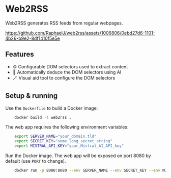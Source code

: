 # Web2RSS

Web2RSS generates RSS feeds from regular webpages.

https://github.com/RaphaelJ/web2rss/assets/1006806/0ebd27d6-1101-4b26-b9e2-8df1410f5e5e

## Features

* ⚙️ Configurable DOM selectors used to extract content
* 🧠 Automatically deduce the DOM selectors using AI
* 🪄 Visual aid tool to configure the DOM selectors

## Setup & running

Use the `Dockerfile` to build a Docker image:

```sh
    docker build -t web2rss .
```

The web app requires the following environment variables:

```sh
    export SERVER_NAME="your_domain.tld"
    export SECRET_KEY="some_long_secret_string"
    export MISTRAL_API_KEY="your_Mistral_AI_API_key"
```

Run the Docker image. The web app will be exposed on port 8080 by default (use `PORT` to change).

```sh
    docker run -p 8080:8080 --env SERVER_NAME --env SECRET_KEY --env MISTRAL_API_KEY web2rss
```
